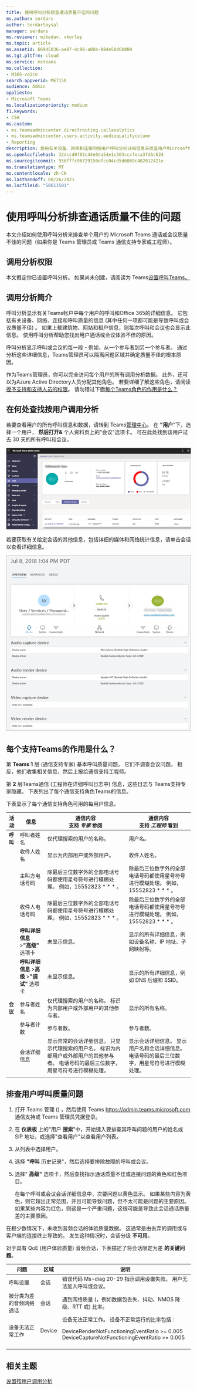 ```yaml
---
title: 使用呼叫分析排查通话质量不佳的问题
ms.author: serdars
author: SerdarSoysal
manager: serdars
ms.reviewer: mikedav, vkorlep
ms.topic: article
ms.assetid: 66945036-ae87-4c08-a0bb-984e50d6b009
ms.tgt.pltfrm: cloud
ms.service: msteams
ms.collection:
- M365-voice
search.appverid: MET150
audience: Admin
appliesto:
- Microsoft Teams
ms.localizationpriority: medium
f1.keywords:
- CSH
ms.custom:
- ms.teamsadmincenter.directrouting.callanalytics
- ms.teamsadmincenter.users.activity.audioqualitycolumn
- Reporting
description: 使用有关设备、网络和连接的按用户呼叫分析详细信息来排查用户Microsoft Teams和会议的问题。
ms.openlocfilehash: 32dccd0f02c44e0da54e1c303cccfeca3fd6c624
ms.sourcegitcommit: 556fffc96729150efcc04cd5d6069c402012421e
ms.translationtype: MT
ms.contentlocale: zh-CN
ms.lasthandoff: 08/26/2021
ms.locfileid: "58611501"
---
```

# <a name="use-call-analytics-to-troubleshoot-poor-call-quality"></a>使用呼叫分析排查通话质量不佳的问题

本文介绍如何使用呼叫分析来排查单个用户的 Microsoft Teams 通话或会议质量不佳的问题（如果你是 Teams 管理员或 Teams 通信支持专家或工程师）。

## <a name="call-analytics-permissions"></a>调用分析权限

本文假定你已设置呼叫分析。 如果尚未创建，请阅读为 Teams[设置呼叫Teams。](set-up-call-analytics.md)

## <a name="introduction-to-call-analytics"></a>调用分析简介

呼叫分析显示有关Teams帐户中每个用户的呼叫和Office 365的详细信息。 它包括有关设备、网络、连接和呼叫质量的信息 (其中任何一项都可能是导致呼叫或会议质量不佳) 。 如果上载建筑物、网站和租户信息，则每次呼叫和会议也会显示此信息。 使用呼叫分析帮助您找出用户通话或会议体验不佳的原因。

呼叫分析显示呼叫或会议的每一段 - 例如，从一个参与者到另一个参与者。 通过分析这些详细信息，Teams管理员可以隔离问题区域并确定质量不佳的根本原因。

作为Teams管理员，你可以完全访问每个用户的所有调用分析数据。 此外，还可以为Azure Active Directory人员分配其他角色。 若要详细了解这些角色，请阅读 [授予支持和支持人员的权限](set-up-call-analytics.md#give-permission-to-support-and-helpdesk-staff)。 请勿错过下面[每个Teams角色的作用是什么？](#what-does-each-teams-support-role-do)

## <a name="where-to-find-per-user-call-analytics"></a>在何处查找按用户调用分析

若要查看用户的所有呼叫信息和数据，请转到 Teams[管理中心](https://admin.teams.microsoft.com)。 在 **"用户**"下，选择一个用户， **然后打开&** 个人资料页上的"会议"选项卡。 可在此处找到该用户过去 30 天的所有呼叫和会议。

![所有分析用户数据的屏幕截图](media/teams-difference-between-call-analytics-and-call-quality-dashboard-image1.png)

若要获取有关给定会话的其他信息，包括详细的媒体和网络统计信息，请单击会话以查看详细信息。

![调用分析用户会话数据的屏幕截图](media/teams-difference-between-call-analytics-and-call-quality-dashboard-image2.png)

## <a name="what-does-each-teams-support-role-do"></a>每个支持Teams的作用是什么？

第 **Teams 1** 层 (通信支持专家) 基本呼叫质量问题。 它们不调查会议问题。 相反，他们收集相关信息，然后上报给通信支持工程师。

第 **2** 层Teams通信 (工程师在详细呼叫日志中) 信息，这些日志与 Teams支持专家隐藏。 下表列出了每个通信支持角色Teams的信息。

下表显示了每个通信支持角色可用的每用户信息。

|活动|信息|通信内容<br>支持 *专家* 参阅|通信内容<br>支持 *工程师* 看到|
|---|---|---|---|
|**呼叫**|呼叫者姓名|仅代理搜索的用户的名称。|用户名。|
||收件人姓名|显示为内部用户或外部用户。|收件人姓名。|
||主叫方电话号码|除最后三位数字外的全部电话号码都使用星号符号进行模糊处理。 例如，15552823 \* \* \* 。|除最后三位数字外的全部电话号码都使用星号符号进行模糊处理。 例如，15552823 \* \* \* 。|
||收件人电话号码|除最后三位数字外的全部电话号码都使用星号符号进行模糊处理。 例如，15552823 \* \* \* 。|除最后三位数字外的全部电话号码都使用星号符号进行模糊处理。 例如，15552823 \* \* \* 。|
||**呼叫详细信息** \>**"高级"** 选项卡|未显示信息。|显示的所有详细信息，例如设备名称、IP 地址、子网映射等。|
||**呼叫详细信息** \>**高级** \>**"调试"** 选项卡|未显示信息。|显示的所有详细信息，例如 DNS 后缀和 SSID。|
|**会议**|参与者姓名|仅代理搜索的用户的名称。 标识为内部用户或外部用户的其他参与者。|显示的所有名称。|
||参与者计数|参与者数。|参与者数。|
||会话详细信息|显示异常的会话详细信息。 只显示代理搜索的用户名。 标识为内部用户或外部用户的其他参与者。 电话号码的最后三位数字，用星号符号进行模糊处理。|显示会话详细信息。 显示用户名和会话详细信息。 电话号码的最后三位数字，用星号符号进行模糊处理。|
||||

## <a name="troubleshoot-user-call-quality-problems"></a>排查用户呼叫质量问题

1. 打开 Teams 管理 () ，然后使用 Teams <https://admin.teams.microsoft.com> 通信支持或 Teams 管理员凭据登录。

2. 在 **仪表板** 上的"用户 **搜索**"中，开始键入要排查其呼叫问题的用户的姓名或 SIP 地址，或选择"查看用户"以查看用户列表。

3. 从列表中选择用户。

4. 选择 **"呼叫** 历史记录"，然后选择要排除故障的呼叫或会议。

5. 选择" **高级"** 选项卡，然后查找指示通话质量不佳或连接问题的黄色和红色项目。

   在每个呼叫或会议会话详细信息中，次要问题以黄色显示。 如果某些内容为黄色，则它超出正常范围，并且可能导致问题，但不太可能是问题的主要原因。 如果某些内容为红色，则这是一个严重问题，这很可能是导致此会话通话质量差的主要原因。

在极少数情况下，未收到音频会话的体验质量数据。 这通常是由丢弃的调用或与客户端的连接终止导致的。 发生这种情况时，会话分级 **不可用**。

对于具有 QoE (用户体验质量) 音频会话，下表描述了将会话限定为差 **的关键问题**。

|问题|区域|说明|
|---|---|---|
|呼叫设置|会话|错误代码 Ms-diag 20-29 指示调用设置失败。 用户无法加入呼叫或会议。|
|被分类为差的音频网络通话|会话|遇到网络质量 (，例如数据包丢失、抖动、NMOS 降级、RTT 或) 比率。|
|设备无法正常工作|Device|设备无法正常工作。 设备不正常运行的比率包括： <p> DeviceRenderNotFunctioningEventRatio >= 0.005 <br>  DeviceCaptureNotFunctioningEventRatio >= 0.005|
||||

## <a name="related-topics"></a>相关主题

[设置按用户调用分析](set-up-call-analytics.md)
